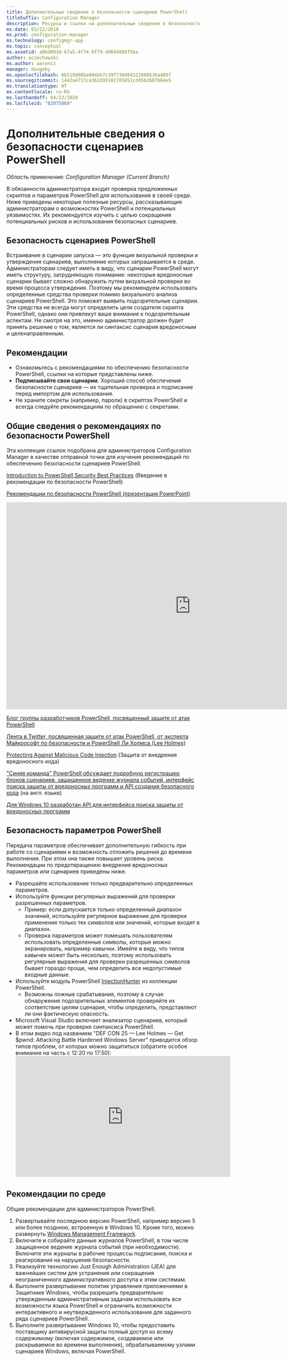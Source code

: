 ```yaml
---
title: Дополнительные сведения о безопасности сценариев PowerShell
titleSuffix: Configuration Manager
description: Ресурсы и ссылки на дополнительные сведения о безопасности сценариев PowerShell
ms.date: 03/22/2018
ms.prod: configuration-manager
ms.technology: configmgr-app
ms.topic: conceptual
ms.assetid: a0bd093d-67a5-4f74-bf79-dd604889f5ba
author: aczechowski
ms.author: aaroncz
manager: dougeby
ms.openlocfilehash: 6b519d60be094bb7c39f738d04322009b36a409f
ms.sourcegitcommit: 1442a4717ca362d38101785851cd45b2687b64e5
ms.translationtype: HT
ms.contentlocale: ru-RU
ms.lasthandoff: 04/23/2020
ms.locfileid: "82075869"
---
```

# <a name="learn-more-about-powershell-script-security"></a>Дополнительные сведения о безопасности сценариев PowerShell

*Область применения: Configuration Manager (Current Branch)*

В обязанности администратора входит проверка предложенных скриптов и параметров PowerShell для использования в своей среде. Ниже приведены некоторые полезные ресурсы, рассказывающие администраторам о возможностях PowerShell и потенциальных уязвимостях. Их рекомендуется изучить с целью сокращения потенциальных рисков и использования безопасных сценариев.

## <a name="powershell-script-security"></a>Безопасность сценариев PowerShell
Встраивание в сценарии запуска — это функция визуальной проверки и утверждения сценариев, выполнение которых запрашивается в среде. Администраторам следует иметь в виду, что сценарии PowerShell могут иметь структуру, затрудняющую понимание: некоторые вредоносные сценарии бывает сложно обнаружить путем визуальной проверки во время процесса утверждения. Поэтому мы рекомендуем использовать определенные средства проверки помимо визуального анализа сценариев PowerShell. Это поможет выявить подозрительные сценарии. Эти средства не всегда могут определить цели создателя скрипта PowerShell, однако они привлекут ваше внимание к подозрительным аспектам. Не смотря на это, именно администратор должен будет принять решение о том, является ли синтаксис сценария вредоносным и целенаправленным.

## <a name="recommendations"></a>Рекомендации
- Ознакомьтесь с рекомендациями по обеспечению безопасности PowerShell, ссылки на которые представлены ниже.
- **Подписывайте свои сценарии**. Хороший способ обеспечения безопасности сценариев — их тщательная проверка и подписание перед импортом для использования.
- Не храните секреты (например, пароли) в скриптах PowerShell и всегда следуйте рекомендациям по обращению с секретами.


## <a name="general-information-about-powershell-security-best-practices"></a>Общие сведения о рекомендациях по безопасности PowerShell

Эта коллекция ссылок подобрана для администраторов Configuration Manager в качестве отправной точки для изучения рекомендаций по обеспечению безопасности сценариев PowerShell.  

[Introduction to PowerShell Security Best Practices](https://blogs.msdn.microsoft.com/powershell/2013/12/16/powershell-security-best-practices/ ) (Введение в рекомендации по безопасности PowerShell)

[Рекомендации по безопасности PowerShell (презентация PowerPoint)](https://msdnshared.blob.core.windows.net/media/MSDNBlogsFS/prod.evol.blogs.msdn.com/CommunityServer.Blogs.Components.WeblogFiles/00/00/00/63/74/metablogapi/1055.PowerShell-Security-Best-Practices_3CA24C32.pptx)

<iframe src="https://channel9.msdn.com/Events/Blue-Hat-Security-Briefings/BlueHat-Security-Briefings-Fall-2013-Sessions/PowerShell-Best-Practices/player" width="960" height="540" allowFullScreen frameBorder="0"></iframe>

[Блог группы разработчиков PowerShell, посвященный защите от атак PowerShell](https://blogs.msdn.microsoft.com/powershell/2017/10/23/defending-against-powershell-attacks/)

[Лента в Twitter, посвященная защите от атак PowerShell, от эксперта Майкрософт по безопасности и PowerShell Ли Холмса (Lee Holmes)](https://twitter.com/Lee_Holmes/status/922462821081694208)

[Protecting Against Malicious Code Injection](https://blogs.msdn.microsoft.com/powershell/2006/11/22/protecting-against-malicious-code-injection/) (Защита от внедрения вредоносного кода)

["Синяя команда" PowerShell обсуждает подробную регистрацию блоков сценариев, защищенное ведение журнала событий, интерфейс поиска защиты от вредоносных программ и API создания безопасного кода](https://blogs.msdn.microsoft.com/powershell/2015/06/09/powershell-the-blue-team/) (на англ. языке)

[Для Windows 10 разработан API для интерфейса поиска защиты от вредоносных программ](https://cloudblogs.microsoft.com/microsoftsecure/2015/06/09/windows-10-to-offer-application-developers-new-malware-defenses/?source=mmpc)

## <a name="powershell-parameters-security"></a>Безопасность параметров PowerShell
Передача параметров обеспечивает дополнительную гибкость при работе со сценариями и возможность отложить решения до времени выполнения. При этом она также повышает уровень риска. Рекомендации по предотвращению внедрения вредоносных параметров или сценариев приведены ниже.

- Разрешайте использование только предварительно определенных параметров.
- Используйте функции регулярных выражений для проверки разрешенных параметров.
    - Пример: если допускается только определенный диапазон значений, используйте регулярное выражение для проверки применения только тех символов или значений, которые входят в диапазон.
    - Проверка параметров может помешать пользователям использовать определенные символы, которые можно экранировать, например кавычки. Имейте в виду, что типов кавычек может быть несколько, поэтому использовать регулярные выражения для проверки разрешенных символов бывает гораздо проще, чем определить все недопустимые входные данные.
- Используйте модуль PowerShell [InjectionHunter](https://www.powershellgallery.com/packages/InjectionHunter/1.0.0) из коллекции PowerShell.
    - Возможны ложные срабатывания, поэтому в случае обнаружения подозрительных элементов проверяйте их соответствие целям сценария, чтобы определить, представляют ли они фактическую опасность. 
- Microsoft Visual Studio включает анализатор сценариев, который может помочь при проверке синтаксиса PowerShell.
- В этом видео под названием "DEF CON 25 — Lee Holmes — Get $pwnd: Attacking Battle Hardened Windows Server" приводится обзор типов проблем, от которых можно защититься (обратите особое внимание на часть с 12:20 по 17:50):     <iframe width="560" height="315" src="https://www.youtube.com/embed/ahxMOAAani8" frameborder="0" allow="autoplay; encrypted-media" allowfullscreen></iframe>

## <a name="environment-recommendations"></a>Рекомендации по среде
Общие рекомендации для администраторов PowerShell.
1. Развертывайте последнюю версию PowerShell, например версию 5 или более позднюю, встроенную в Windows 10. Кроме того, можно развернуть [Windows Management Framework](https://www.microsoft.com/download/details.aspx?id=54616). 
2. Включите и собирайте данные журналов PowerShell, в том числе защищенное ведение журнала событий (при необходимости). Включите эти журналы в рабочие процессы подписания, поиска и реагирования на нарушения безопасности.
3. Реализуйте технологию Just Enough Administration (JEA) для важнейших систем для устранения или сокращения неограниченного административного доступа к этим системам.
4. Выполните развертывание политик управления приложениями в Защитнике Windows, чтобы разрешить предварительно утвержденным административным задачам использовать все возможности языка PowerShell и ограничить возможности интерактивного и неутвержденного использования для заданного ряда сценариев PowerShell.
5. Выполните развертывание Windows 10, чтобы предоставить поставщику антивирусной защиты полный доступ ко всему содержимому (включая содержимое, создаваемое или раскрываемое во времени выполнения), обрабатываемому узлами сценариев Windows, включая PowerShell.
